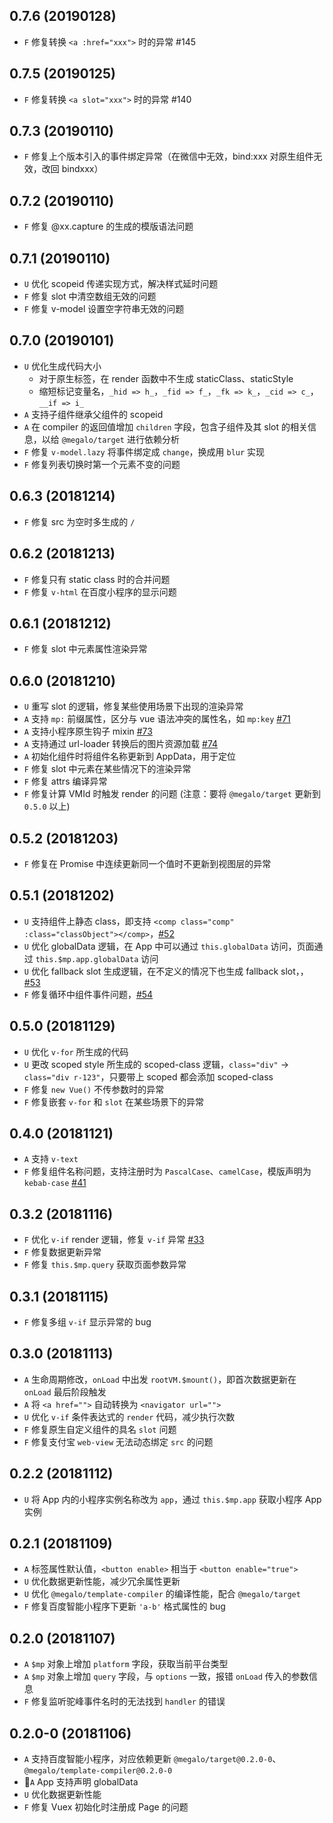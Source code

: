 
## 0.7.6 (20190128)

- `F` 修复转换 `<a :href="xxx">` 时的异常 #145

## 0.7.5 (20190125)

- `F` 修复转换 `<a slot="xxx">` 时的异常 #140

## 0.7.3 (20190110)

- `F` 修复上个版本引入的事件绑定异常（在微信中无效，bind:xxx 对原生组件无效，改回 bindxxx）

## 0.7.2 (20190110)

- `F` 修复 @xx.capture 的生成的模版语法问题

## 0.7.1 (20190110)

- `U` 优化 scopeid 传递实现方式，解决样式延时问题
- `F` 修复 slot 中清空数组无效的问题
- `F` 修复 v-model 设置空字符串无效的问题

## 0.7.0 (20190101)

- `U` 优化生成代码大小
  - 对于原生标签，在 render 函数中不生成 staticClass、staticStyle
  - 缩短标记变量名，`_hid => h_`，`_fid => f_`，`_fk => k_`，`_cid => c_`，`__if => i_`
- `A` 支持子组件继承父组件的 scopeid
- `A` 在 compiler 的返回值增加 `children` 字段，包含子组件及其 slot 的相关信息，以给 `@megalo/target` 进行依赖分析
- `F` 修复 `v-model.lazy` 将事件绑定成 `change`，换成用 `blur` 实现
- `F` 修复列表切换时第一个元素不变的问题

## 0.6.3 (20181214)

- `F` 修复 src 为空时多生成的 `/`

## 0.6.2 (20181213)

- `F` 修复只有 static class 时的合并问题
- `F` 修复 `v-html` 在百度小程序的显示问题


## 0.6.1 (20181212)

- `F` 修复 slot 中元素属性渲染异常

## 0.6.0 (20181210)

- `U` 重写 slot 的逻辑，修复某些使用场景下出现的渲染异常
- `A` 支持 `mp:` 前缀属性，区分与 vue 语法冲突的属性名，如 `mp:key` [#71](https://github.com/kaola-fed/megalo/issues/71)
- `A` 支持小程序原生钩子 mixin [#73](https://github.com/kaola-fed/megalo/issues/73)
- `A` 支持通过 url-loader 转换后的图片资源加载 [#74](https://github.com/kaola-fed/megalo/issues/74)
- `A` 初始化组件时将组件名称更新到 AppData，用于定位
- `F` 修复 slot 中元素在某些情况下的渲染异常
- `F` 修复 attrs 编译异常
- `F` 修复计算 VMId 时触发 render 的问题
(注意：要将 `@megalo/target` 更新到 `0.5.0` 以上)

## 0.5.2 (20181203)

- `F` 修复在 Promise 中连续更新同一个值时不更新到视图层的异常

## 0.5.1 (20181202)

- `U` 支持组件上静态 class，即支持 `<comp class="comp" :class="classObject"></comp>`，[#52](https://github.com/kaola-fed/megalo/issues/52)
- `U` 优化 globalData 逻辑，在 App 中可以通过 `this.globalData` 访问，页面通过 `this.$mp.app.globalData` 访问
- `U` 优化 fallback slot 生成逻辑，在不定义的情况下也生成 fallback slot，，[#53](https://github.com/kaola-fed/megalo/issues/53)
- `F` 修复循环中组件事件问题，[#54](https://github.com/kaola-fed/megalo/issues/54)

## 0.5.0 (20181129)

- `U` 优化 `v-for` 所生成的代码
- `U` 更改 scoped style 所生成的 scoped-class 逻辑，`class="div"` -> `class="div r-123"`，只要带上 scoped 都会添加 scoped-class
- `F` 修复 `new Vue()` 不传参数时的异常
- `F` 修复嵌套 `v-for` 和 `slot` 在某些场景下的异常

## 0.4.0 (20181121)

- `A` 支持 `v-text`
- `F` 修复组件名称问题，支持注册时为 `PascalCase`、`camelCase`，模版声明为 `kebab-case` [#41](https://github.com/kaola-fed/megalo/issues/41)

## 0.3.2 (20181116)

- `F` 优化 `v-if` render 逻辑，修复 `v-if` 异常 [#33](https://github.com/kaola-fed/megalo/issues/33)
- `F` 修复数据更新异常
- `F` 修复 `this.$mp.query` 获取页面参数异常

## 0.3.1 (20181115)

- `F` 修复多组 `v-if` 显示异常的 bug

## 0.3.0 (20181113)

- `A` 生命周期修改，`onLoad` 中出发 `rootVM.$mount()`，即首次数据更新在 `onLoad` 最后阶段触发
- `A` 将 `<a href="">` 自动转换为 `<navigator url="">`
- `U` 优化 `v-if` 条件表达式的 `render` 代码，减少执行次数
- `F` 修复原生自定义组件的具名 `slot` 问题
- `F` 修复支付宝 `web-view` 无法动态绑定 `src` 的问题

## 0.2.2 (20181112)

- `U` 将 App 内的小程序实例名称改为 `app`，通过 `this.$mp.app` 获取小程序 App 实例

## 0.2.1 (20181109)

- `A` 标签属性默认值，`<button enable>` 相当于 `<button enable="true">`
- `U` 优化数据更新性能，减少冗余属性更新
- `U` 优化 `@megalo/template-compiler` 的编译性能，配合 `@megalo/target`
- `F` 修复百度智能小程序下更新 `'a-b'` 格式属性的 bug

## 0.2.0 (20181107)

- `A` `$mp` 对象上增加 `platform` 字段，获取当前平台类型
- `A` `$mp` 对象上增加 `query` 字段，与 `options` 一致，报错 `onLoad` 传入的参数信息
- `F` 修复监听驼峰事件名时的无法找到 `handler` 的错误

## 0.2.0-0 (20181106)

- `A` 支持百度智能小程序，对应依赖更新 `@megalo/target@0.2.0-0`、`@megalo/template-compiler@0.2.0-0`
- `A` App 支持声明 globalData
- `U` 优化数据更新性能
- `F` 修复 Vuex 初始化时注册成 Page 的问题